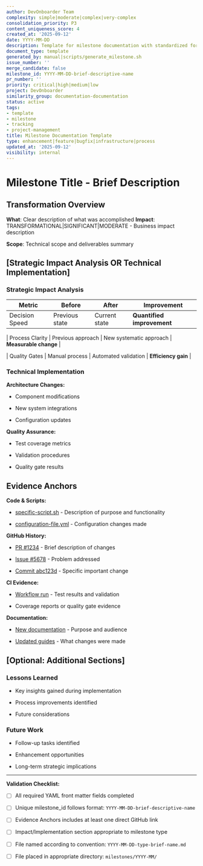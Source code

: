 ```yaml
---
author: DevOnboarder Team
complexity: simple|moderate|complex|very-complex
consolidation_priority: P3
content_uniqueness_score: 4
created_at: '2025-09-12'
date: YYYY-MM-DD
description: Template for milestone documentation with standardized formatting and tracking fields
document_type: template
generated_by: manual|scripts/generate_milestone.sh
issue_number: ''
merge_candidate: false
milestone_id: YYYY-MM-DD-brief-descriptive-name
pr_number: ''
priority: critical|high|medium|low
project: DevOnboarder
similarity_group: documentation-documentation
status: active
tags:
- template
- milestone
- tracking
- project-management
title: Milestone Documentation Template
type: enhancement|feature|bugfix|infrastructure|process
updated_at: '2025-09-12'
visibility: internal
---
```


# Milestone Title - Brief Description

## Transformation Overview

**What**: Clear description of what was accomplished
**Impact**: TRANSFORMATIONAL|SIGNIFICANT|MODERATE - Business impact description

**Scope**: Technical scope and deliverables summary

## [Strategic Impact Analysis OR Technical Implementation]

<!-- For organizational/process improvements, use Strategic Impact Analysis -->

### Strategic Impact Analysis

| Metric | Before | After | Improvement |
|--------|--------|-------|------------|
| Decision Speed | Previous state | Current state | **Quantified improvement** |

| Process Clarity | Previous approach | New systematic approach | **Measurable change** |

| Quality Gates | Manual process | Automated validation | **Efficiency gain** |

<!-- For technical milestones, use Technical Implementation -->

### Technical Implementation

**Architecture Changes:**

- Component modifications

- New system integrations

- Configuration updates

**Quality Assurance:**

- Test coverage metrics

- Validation procedures

- Quality gate results

## Evidence Anchors

**Code & Scripts:**

- [specific-script.sh](relative/path/to/file) - Description of purpose and functionality

- [configuration-file.yml](relative/path/to/file) - Configuration changes made

**GitHub History:**

- [PR #1234](https://github.com/theangrygamershowproductions/DevOnboarder/pull/1234) - Brief description of changes

- [Issue #5678](https://github.com/theangrygamershowproductions/DevOnboarder/issues/5678) - Problem addressed

- [Commit abc123d](https://github.com/theangrygamershowproductions/DevOnboarder/commit/abc123d) - Specific important change

**CI Evidence:**

- [Workflow run](https://github.com/theangrygamershowproductions/DevOnboarder/actions/runs/123456789) - Test results and validation

- Coverage reports or quality gate evidence

**Documentation:**

- [New documentation](docs/path/to/new-doc.md) - Purpose and audience

- [Updated guides](docs/path/to/updated-doc.md) - What changes were made

## [Optional: Additional Sections]

### Lessons Learned

- Key insights gained during implementation

- Process improvements identified

- Future considerations

### Future Work

- Follow-up tasks identified

- Enhancement opportunities

- Long-term strategic implications

---

**Validation Checklist:**

- [ ] All required YAML front matter fields completed

- [ ] Unique milestone_id follows format: `YYYY-MM-DD-brief-descriptive-name`

- [ ] Evidence Anchors includes at least one direct GitHub link

- [ ] Impact/Implementation section appropriate to milestone type

- [ ] File named according to convention: `YYYY-MM-DD-type-brief-name.md`

- [ ] File placed in appropriate directory: `milestones/YYYY-MM/`
